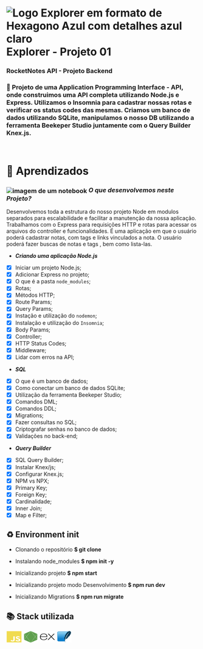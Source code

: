 # <img src="https://imgur.com/X4HdxWx.png"  width="50px" align="center" alt="Logo Explorer em formato de Hexagono Azul com detalhes azul claro"> Explorer - Projeto 01 

### **RocketNotes API - Projeto Backend**

### 📌 Projeto de uma **Application Programming Interface - API**, onde construimos uma API completa utilizando Node.js e Express. Utilizamos o Insomnia para cadastrar nossas rotas e verificar os status codes das mesmas. Criamos um banco de dados utilizando SQLite, manipulamos o nosso DB utilizando a ferramenta **Beekeper Studio** juntamente com o **Query Builder Knex.js**.

# <br>:book: Aprendizados

### <img src="https://imgur.com/VhTBbHg.png" alt="imagem de um notebook" align="center" width="30px"> _**O que desenvolvemos neste Projeto?**_

  Desenvolvemos toda a estrutura do nosso projeto Node em modulos separados para escalabilidade e facilitar a manutenção da nossa aplicação. Trabalhamos com o Express para requisições HTTP e rotas para acessar os arquivos do controller e funcionalidades. É uma aplicação em que o usuário poderá cadastrar notas, com tags e links vinculados a nota. O usuário poderá fazer buscas de notas e tags , bem como lista-las.

* _**Criando uma aplicação Node.js**_
- [x]  Iniciar um projeto Node.js;
- [x]  Adicionar Express no projeto;
- [x]  O que é a pasta `node_modules`;
- [x]  Rotas;
- [x]  Métodos HTTP;
- [x]  Route Params;
- [x]  Query Params;
- [x]  Instação e utilização do `nodemon`;
- [x]  Instalação e utilização do `Insomnia`;
- [x]  Body Params;
- [x]  Controller;
- [x]  HTTP Status Codes;
- [x]  Middleware;
- [x]  Lidar com erros na API;

* _**SQL**_
- [x]  O que é um banco de dados;
- [x]  Como conectar um banco de dados SQLite;
- [x]  Utilização da ferramenta Beekeper Studio;
- [x]  Comandos DML;
- [x]  Comandos DDL;
- [x]  Migrations;
- [x]  Fazer consultas no SQL;
- [x]  Criptografar senhas no banco de dados;
- [x]  Validações no back-end;

* _**Query Builder**_
- [x]  SQL Query Builder;
- [x]  Instalar Knex/js;
- [x]  Configurar Knex.js;
- [x]  NPM vs NPX;
- [x]  Primary Key;
- [x]  Foreign Key;
- [x]  Cardinalidade;
- [x]  Inner Join;
- [x]  Map e Filter;

## ♻️ Environment init

- Clonando o repositório
  **$ git clone**

- Instalando node_modules
  **$ npm init -y**

- Inicializando projeto
  **$ npm start**

- Inicializando projeto modo Desenvolvimento
  **$ npm run dev**

- Inicializando Migrations
  **$ npm run migrate**

## 📚 Stack utilizada

<div style="display: inline-block">
<img align="center" alt="Logo JavaScript" height="30" width="40" src="https://raw.githubusercontent.com/devicons/devicon/master/icons/javascript/javascript-plain.svg">
 <img align="center" alt="Logo NodeJs" height="30" width="40" src="https://raw.githubusercontent.com/devicons/devicon/master/icons/nodejs/nodejs-plain.svg">
 <img align="center" alt="Logo ExpressJs" height="30" width="40" src="https://raw.githubusercontent.com/devicons/devicon/master/icons/express/express-original.svg">
 <img align="center" alt="Logo SQLite" height="30" width="40" src="https://raw.githubusercontent.com/devicons/devicon/master/icons/sqlite/sqlite-original.svg">
</div>

